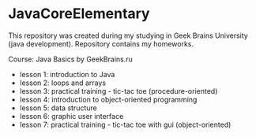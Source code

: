 # JavaCoreElementary

This repository was created during my studying in Geek Brains University (java development).
Repository contains my homeworks.

Course: Java Basics by GeekBrains.ru
- lesson 1: introduction to Java
- lesson 2: loops and arrays
- lesson 3: practical training - tic-tac toe (procedure-oriented)  
- lesson 4: introduction to object-oriented programming
- lesson 5: data structure
- lesson 6: graphic user interface
- lesson 7: practical training - tic-tac toe with gui (object-oriented)
